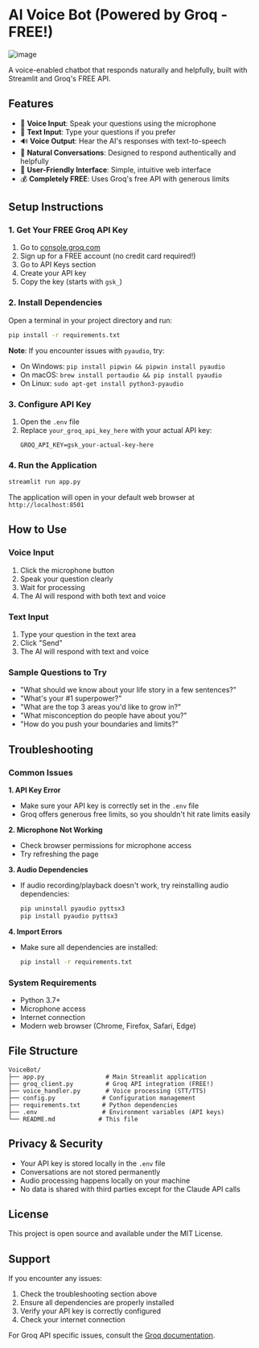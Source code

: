 # AI Voice Bot (Powered by Groq - FREE!)

![image](https://github.com/user-attachments/assets/4f6ca1af-cccb-469a-9f3b-22635ee65a44)



A voice-enabled chatbot that responds naturally and helpfully, built with Streamlit and Groq's FREE API.

## Features

- 🎤 **Voice Input**: Speak your questions using the microphone
- 💬 **Text Input**: Type your questions if you prefer
- 🔊 **Voice Output**: Hear the AI's responses with text-to-speech
- 🎯 **Natural Conversations**: Designed to respond authentically and helpfully
- 🎨 **User-Friendly Interface**: Simple, intuitive web interface
- 💰 **Completely FREE**: Uses Groq's free API with generous limits


## Setup Instructions

### 1. Get Your FREE Groq API Key

1. Go to [console.groq.com](https://console.groq.com/)
2. Sign up for a FREE account (no credit card required!)
3. Go to API Keys section
4. Create your API key
5. Copy the key (starts with `gsk_`)

### 2. Install Dependencies

Open a terminal in your project directory and run:

```bash
pip install -r requirements.txt
```

**Note**: If you encounter issues with `pyaudio`, try:
- On Windows: `pip install pipwin && pipwin install pyaudio`
- On macOS: `brew install portaudio && pip install pyaudio`
- On Linux: `sudo apt-get install python3-pyaudio`

### 3. Configure API Key

1. Open the `.env` file
2. Replace `your_groq_api_key_here` with your actual API key:
   ```
   GROQ_API_KEY=gsk_your-actual-key-here
   ```

### 4. Run the Application

```bash
streamlit run app.py
```

The application will open in your default web browser at `http://localhost:8501`

## How to Use

### Voice Input
1. Click the microphone button
2. Speak your question clearly
3. Wait for processing
4. The AI will respond with both text and voice

### Text Input
1. Type your question in the text area
2. Click "Send"
3. The AI will respond with text and voice

### Sample Questions to Try
- "What should we know about your life story in a few sentences?"
- "What's your #1 superpower?"
- "What are the top 3 areas you'd like to grow in?"
- "What misconception do people have about you?"
- "How do you push your boundaries and limits?"

## Troubleshooting

### Common Issues

**1. API Key Error**
- Make sure your API key is correctly set in the `.env` file
- Groq offers generous free limits, so you shouldn't hit rate limits easily

**2. Microphone Not Working**
- Check browser permissions for microphone access
- Try refreshing the page

**3. Audio Dependencies**
- If audio recording/playback doesn't work, try reinstalling audio dependencies:
  ```bash
  pip uninstall pyaudio pyttsx3
  pip install pyaudio pyttsx3
  ```

**4. Import Errors**
- Make sure all dependencies are installed:
  ```bash
  pip install -r requirements.txt
  ```

### System Requirements
- Python 3.7+
- Microphone access
- Internet connection
- Modern web browser (Chrome, Firefox, Safari, Edge)

## File Structure

```
VoiceBot/
├── app.py                 # Main Streamlit application
├── groq_client.py         # Groq API integration (FREE!)
├── voice_handler.py       # Voice processing (STT/TTS)
├── config.py             # Configuration management
├── requirements.txt      # Python dependencies
├── .env                  # Environment variables (API keys)
└── README.md            # This file
```

## Privacy & Security

- Your API key is stored locally in the `.env` file
- Conversations are not stored permanently
- Audio processing happens locally on your machine
- No data is shared with third parties except for the Claude API calls

## License

This project is open source and available under the MIT License.

## Support

If you encounter any issues:
1. Check the troubleshooting section above
2. Ensure all dependencies are properly installed
3. Verify your API key is correctly configured
4. Check your internet connection

For Groq API specific issues, consult the [Groq documentation](https://console.groq.com/docs/quickstart).
